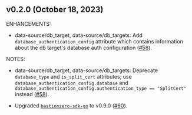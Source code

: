 ## v0.2.0 (October 18, 2023)

ENHANCEMENTS:


* data-source/db_target, data-source/db_targets: Add `database_authentication_config` attribute which contains information about the db target's database auth configuration ([#58](https://github.com/bastionzero/terraform-provider-bastionzero/issues/58)).


NOTES:


* data-source/db_target, data-source/db_targets: Deprecate `database_type` and `is_split_cert` attributes; use `database_authentication_config.database` and `database_authentication_config.authentication_type == "SplitCert"` instead ([#58](https://github.com/bastionzero/terraform-provider-bastionzero/issues/58)).


* Upgraded [`bastionzero-sdk-go`](https://github.com/bastionzero/bastionzero-sdk-go) to v0.9.0 ([#60](https://github.com/bastionzero/terraform-provider-bastionzero/issues/60)).


